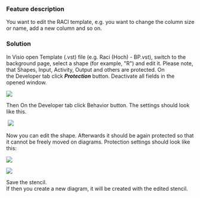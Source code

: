 ### Feature description

You want to edit the RACI template, e.g. you want to change the column size or name, add a new column and so on.

### Solution

In Visio open Template (.vst) file (e.g. Raci (Hoch) - BP.vst), switch to the background page, select a shape (for example, "R") and edit it. Please note, that Shapes, Input, Activity, Output and others are protected. On the Developer tab click ***Protection*** button.
Deactivate all fields in the opened window.

![](//images.ctfassets.net/utx1h0gfm1om/5nkorrzy3mouwKIMYCI4i0/b2f51ae38f5182c6d8a640b5904092d8/329362.png)

Then On the Developer tab click Behavior button. The settings should look like this.

 ![](//images.ctfassets.net/utx1h0gfm1om/6LuUgOGomsUmkqwWw2esKg/ab32c1d39b4d3a0a0aeb8a1267cc307d/329356.png)

Now you can edit the shape. Afterwards it should be again protected so that it cannot be freely moved on diagrams. Protection settings should look like this:

![](//images.ctfassets.net/utx1h0gfm1om/BqPwN1pbI4CsiSe2sWqea/441d218db28cad456516209844fb5ca9/329351.png)

![](//images.ctfassets.net/utx1h0gfm1om/1elqeyMnFeKkYeeIiYGoQY/b446fe600757d7371de33a29b3485f50/329345.png)

Save the stencil.  
If then you create a new diagram, it will be created with the edited stencil.
